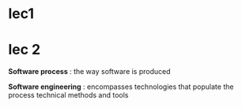 # lec1

# lec 2

**Software process** : the way software is produced

**Software engineering** :
encompasses technologies that populate the process technical methods and tools
